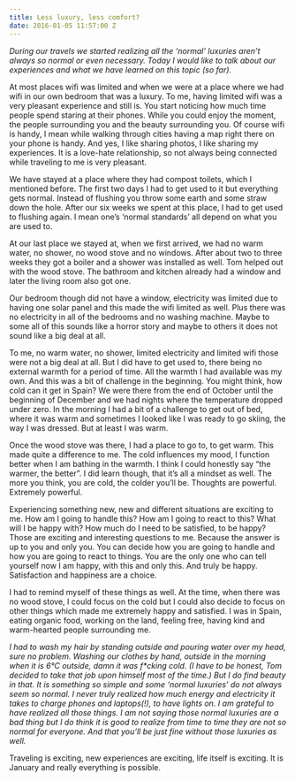 ```yaml
---
title: Less luxury, less comfort?
date: 2016-01-05 11:57:00 Z
---
```


*During our travels we started realizing all the ‘normal’ luxuries aren’t always so normal or even necessary. Today I would like to talk about our experiences and what we have learned on this topic (so far).*

At most places wifi was limited and when we were at a place where we had wifi in our own bedroom that was a luxury. To me, having limited wifi was a very pleasant experience and still is. You start noticing how much time people spend staring at their phones. While you could enjoy the moment, the people surrounding you and the beauty surrounding you. Of course wifi is handy, I mean while walking through cities having a map right there on your phone is handy. And yes, I like sharing photos, I like sharing my experiences. It is a love-hate relationship, so not always being connected while traveling to me is very pleasant.

We have stayed at a place where they had compost toilets, which I mentioned before. The first two days I had to get used to it but everything gets normal. Instead of flushing you throw some earth and some straw down the hole. After our six weeks we spent at this place, I had to get used to flushing again. I mean one’s ‘normal standards’ all depend on what you are used to.

At our last place we stayed at, when we first arrived, we had no warm water, no shower, no wood stove and no windows. After about two to three weeks they got a boiler and a shower was installed as well. Tom helped out with the wood stove. The bathroom and kitchen already had a window and later the living room also got one.

Our bedroom though did not have a window, electricity was limited due to having one solar panel and this made the wifi limited as well. Plus there was no electricity in all of the bedrooms and no washing machine. Maybe to some all of this sounds like a horror story and maybe to others it does not sound like a big deal at all.

To me, no warm water, no shower, limited electricity and limited wifi those were not a big deal at all. But I did have to get used to, there being no external warmth for a period of time. All the warmth I had available was my own. And this was a bit of challenge in the beginning. You might think, how cold can it get in Spain? We were there from the end of October until the beginning of December and we had nights where the temperature dropped under zero. In the morning I had a bit of a challenge to get out of bed, where it was warm and sometimes I looked like I was ready to go skiing, the way I was dressed. But at least I was warm.

Once the wood stove was there, I had a place to go to, to get warm. This made quite a difference to me. The cold influences my mood, I function better when I am bathing in the warmth. I think I could honestly say “the warmer, the better”. I did learn though, that it’s all a mindset as well. The more you think, you are cold, the colder you’ll be. Thoughts are powerful. Extremely powerful.

Experiencing something new, new and different situations are exciting to me. How am I going to handle this? How am I going to react to this? What will I be happy with? How much do I need to be satisfied, to be happy? Those are exciting and interesting questions to me. Because the answer is up to you and only you. You can decide how you are going to handle and how you are going to react to things. You are the only one who can tell yourself now I am happy, with this and only this. And truly be happy. Satisfaction and happiness are a choice.

I had to remind myself of these things as well. At the time, when there was no wood stove, I could focus on the cold but I could also decide to focus on other things which made me extremely happy and satisfied. I was in Spain, eating organic food, working on the land, feeling free, having kind and warm-hearted people surrounding me.

*I had to wash my hair by standing outside and pouring water over my head, sure no problem. Washing our clothes by hand, outside in the morning when it is 6°C outside, damn it was f\*cking cold. (I have to be honest, Tom decided to take that job upon himself most of the time.) But I do find beauty in that. It is something so simple and some ‘normal luxuries’  do not always seem so normal. I never truly realized how much energy and electricity it takes to charge phones and laptops(!), to have lights on. I am grateful to have realized all those things. I am not saying those normal luxuries are a bad thing but I do think it is good to realize from time to time they are not so normal for everyone. And that you’ll be just fine without those luxuries as well.*

Traveling is exciting, new experiences are exciting, life itself is exciting. It is January and really everything is possible.